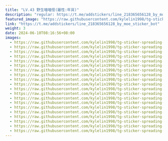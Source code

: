 ```yaml
---
title: "LV.43 野生喵喵怪(屬性:年貨)"
description: "regular: https://t.me/addstickers/line_218365656128_by_moe_sticker_bot"
featured_image: "https://raw.githubusercontent.com/kylelin1998/tg-sticker-spreading-worldwide-images/main/img/4b2a9b5f-3287-412c-8acb-06f731671b7a.jpg"
link: "https://t.me/addstickers/line_218365656128_by_moe_sticker_bot"
weight: 3
date: 2024-06-10T08:16:56+08:00
images:
  - https://raw.githubusercontent.com/kylelin1998/tg-sticker-spreading-worldwide-images/main/img/4b2a9b5f-3287-412c-8acb-06f731671b7a.jpg
  - https://raw.githubusercontent.com/kylelin1998/tg-sticker-spreading-worldwide-images/main/img/884b0e1e-cf85-49f8-b12e-87eb5924492d.jpg
  - https://raw.githubusercontent.com/kylelin1998/tg-sticker-spreading-worldwide-images/main/img/d5ec8b24-c3a3-4337-9023-53e864dece4e.jpg
  - https://raw.githubusercontent.com/kylelin1998/tg-sticker-spreading-worldwide-images/main/img/b162f016-d9cb-4ec2-87c1-cdaf2a6f2255.jpg
  - https://raw.githubusercontent.com/kylelin1998/tg-sticker-spreading-worldwide-images/main/img/e137323c-04c4-4bc6-a883-a8d245b65140.jpg
  - https://raw.githubusercontent.com/kylelin1998/tg-sticker-spreading-worldwide-images/main/img/3d763081-0d94-470e-9d9f-5da289779acd.jpg
  - https://raw.githubusercontent.com/kylelin1998/tg-sticker-spreading-worldwide-images/main/img/8150b1f7-a3db-4ac6-b71c-2b0a6f243c1f.jpg
  - https://raw.githubusercontent.com/kylelin1998/tg-sticker-spreading-worldwide-images/main/img/6fd6929d-ae3e-42da-a711-3e7e6e336897.jpg
  - https://raw.githubusercontent.com/kylelin1998/tg-sticker-spreading-worldwide-images/main/img/26247e34-60f1-46ec-b9f5-07fd29ed0835.jpg
  - https://raw.githubusercontent.com/kylelin1998/tg-sticker-spreading-worldwide-images/main/img/436131d5-2b9c-45ea-9f6b-d49e22e668fc.jpg
  - https://raw.githubusercontent.com/kylelin1998/tg-sticker-spreading-worldwide-images/main/img/97c4bb5b-cbce-4292-9fe9-d918a809e557.jpg
  - https://raw.githubusercontent.com/kylelin1998/tg-sticker-spreading-worldwide-images/main/img/f838fe40-f971-445f-93be-c51207eaf632.jpg
  - https://raw.githubusercontent.com/kylelin1998/tg-sticker-spreading-worldwide-images/main/img/91fca6b6-d2a8-4a92-9577-68243cd0761e.jpg
  - https://raw.githubusercontent.com/kylelin1998/tg-sticker-spreading-worldwide-images/main/img/affe953a-17e5-43e0-b987-52d1ce920fc4.jpg
  - https://raw.githubusercontent.com/kylelin1998/tg-sticker-spreading-worldwide-images/main/img/a87daf66-a695-45e6-879a-463d9f2ab918.jpg
  - https://raw.githubusercontent.com/kylelin1998/tg-sticker-spreading-worldwide-images/main/img/966cdb91-72cf-4e3c-bee0-3541d8d3e56d.jpg
  - https://raw.githubusercontent.com/kylelin1998/tg-sticker-spreading-worldwide-images/main/img/890d1222-b855-4b01-84dc-c806c87a1ffd.jpg
  - https://raw.githubusercontent.com/kylelin1998/tg-sticker-spreading-worldwide-images/main/img/d6608393-78eb-4866-a2b6-970a93c6aac0.jpg
  - https://raw.githubusercontent.com/kylelin1998/tg-sticker-spreading-worldwide-images/main/img/c6f3fac7-b055-4e6d-9129-f6b24cfe1679.jpg
  - https://raw.githubusercontent.com/kylelin1998/tg-sticker-spreading-worldwide-images/main/img/d953d5aa-f705-468b-85a3-ae3f62198e6f.jpg
---
```

